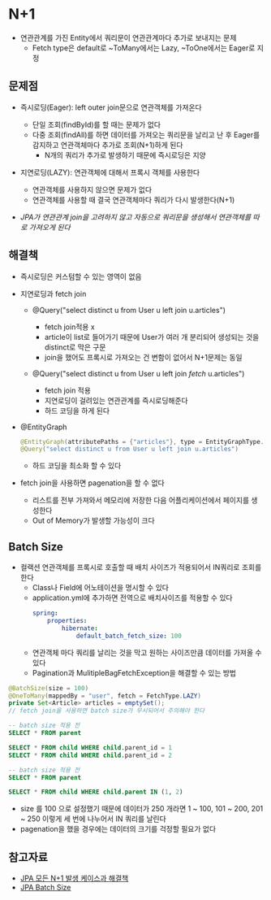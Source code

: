 # N+1
- 연관관계를 가진 Entity에서 쿼리문이 연관관계마다 추가로 보내지는 문제
    - Fetch type은 default로 ~ToMany에서는 Lazy, ~ToOne에서는 Eager로 지정

## 문제점
- 즉시로딩(Eager): left outer join문으로 연관객체를 가져온다
    - 단일 조회(findById)를 할 때는 문제가 없다
    - 다중 조회(findAll)를 하면 데이터를 가져오는 쿼리문을 날리고 난 후 Eager를 감지하고 연관객체마다 추가로 조회(N+1)하게 된다
        - N개의 쿼리가 추가로 발생하기 때문에 즉시로딩은 지양
    
- 지연로딩(LAZY): 연관객체에 대해서 프록시 객체를 사용한다
    - 연관객체를 사용하지 않으면 문제가 없다
    - 연관객체를 사용할 때 결국 연관객체마다 쿼리가 다시 발생한다(N+1)

- *JPA가 연관관계 join을 고려하지 않고 자동으로 쿼리문을 생성해서 연관객체를 따로 가져오게 된다*

## 해결책
- 즉시로딩은 커스텀할 수 있는 영역이 없음
- 지연로딩과 fetch join
    - @Query("select distinct u from User u left join u.articles")
        - fetch join적용 x
        - article이 list로 들어가기 때문에 User가 여러 개 분리되어 생성되는 것을 distinct로 막은 구문
        - join을 했어도 프록시로 가져오는 건 변함이 없어서 N+1문제는 동일
    
    - @Query("select distinct u from User u left join *fetch* u.articles")
        - fetch join 적용
		- 지연로딩이 걸려있는 연관관계를 즉시로딩해준다
		- 하드 코딩을 하게 된다

- @EntityGraph
    ```java
    @EntityGraph(attributePaths = {"articles"}, type = EntityGraphType.FETCH)
    @Query("select distinct u from User u left join u.articles")
    ```
    - 하드 코딩을 최소화 할 수 있다

- fetch join을 사용하면 pagenation을 할 수 없다
    - 리스트를 전부 가져와서 메모리에 저장한 다음 어플리케이션에서 페이지를 생성한다
    - Out of Memory가 발생할 가능성이 크다

## Batch Size
- 컬랙션 연관객체를 프록시로 호출할 때 배치 사이즈가 적용되어서 IN쿼리로 조회를 한다
    - Class나 Field에 어노테이션을 명시할 수 있다
    - application.yml에 추가하면 전역으로 배치사이즈를 적용할 수 있다
        ```yml
        spring:
            properties:
                hibernate:
                    default_batch_fetch_size: 100
        ```
    - 연관객체 마다 쿼리를 날리는 것을 막고 원하는 사이즈만큼 데이터를 가져올 수 있다
    - Pagination과 MulitipleBagFetchException을 해결할 수 있는 방법

```java
@BatchSize(size = 100)
@OneToMany(mappedBy = "user", fetch = FetchType.LAZY)
private Set<Article> articles = emptySet();
// fetch join을 사용하면 batch size가 무시되어서 주의해야 한다
```

```sql
-- batch size 적용 전
SELECT * FROM parent

SELECT * FROM child WHERE child.parent_id = 1
SELECT * FROM child WHERE child.parent_id = 2

-- batch size 적용 전
SELECT * FROM parent

SELECT * FROM child WHERE child.parent IN (1, 2)
```
-  size 를 100 으로 설정했기 때문에 데이터가 250 개라면 1 ~ 100, 101 ~ 200, 201 ~ 250 이렇게 세 번에 나누어서 IN 쿼리를 날린다
-  pagenation을 했을 경우에는 데이터의 크기를 걱정할 필요가 없다




## 참고자료
- [JPA 모든 N+1 발생 케이스과 해결책](https://velog.io/@jinyoungchoi95/JPA-%EB%AA%A8%EB%93%A0-N1-%EB%B0%9C%EC%83%9D-%EC%BC%80%EC%9D%B4%EC%8A%A4%EA%B3%BC-%ED%95%B4%EA%B2%B0%EC%B1%85)
- [JPA Batch Size](https://bcp0109.tistory.com/333)
